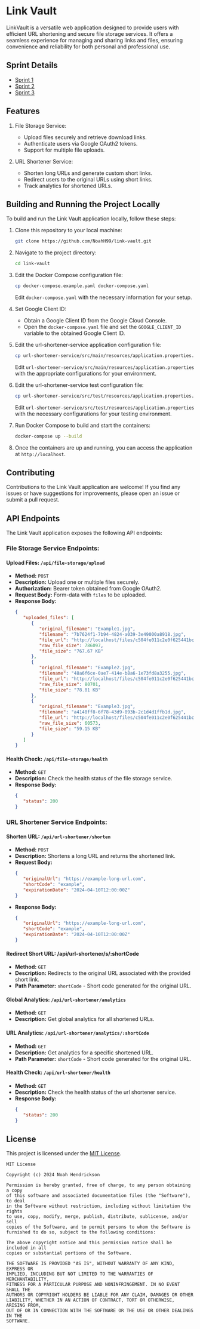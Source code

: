# Link Vault

LinkVault is a versatile web application designed to provide users with efficient URL shortening and secure file storage services. It offers a seamless experience for managing and sharing links and files, ensuring convenience and reliability for both personal and professional use.



## Sprint Details

- [Sprint 1](/sprint-info/SPRINT1.md)
- [Sprint 2](/sprint-info/SPRINT2.md)
- [Sprint 3](/sprint-info/SPRINT3.md)



## Features

1. File Storage Service:
    - Upload files securely and retrieve download links.
    - Authenticate users via Google OAuth2 tokens.
    - Support for multiple file uploads.

2. URL Shortener Service:
    - Shorten long URLs and generate custom short links.
    - Redirect users to the original URLs using short links.
    - Track analytics for shortened URLs.



## Building and Running the Project Locally

To build and run the Link Vault application locally, follow these steps:

1. Clone this repository to your local machine:

   ```bash
   git clone https://github.com/NoahH99/link-vault.git
   ```

2. Navigate to the project directory:

   ```bash
   cd link-vault
   ```

3. Edit the Docker Compose configuration file:

   ```bash
   cp docker-compose.example.yaml docker-compose.yaml
   ```

   Edit `docker-compose.yaml` with the necessary information for your setup.

4. Set Google Client ID:
    - Obtain a Google Client ID from the Google Cloud Console.
    - Open the `docker-compose.yaml` file and set the `GOOGLE_CLIENT_ID` variable to the obtained Google Client ID.

5. Edit the url-shortener-service application configuration file:

   ```bash
   cp url-shortener-service/src/main/resources/application.properties.example url-shortener-service/src/main/resources/application.properties
   ```

   Edit `url-shortener-service/src/main/resources/application.properties` with the appropriate configurations for your environment.

6. Edit the url-shortener-service test configuration file:

   ```bash
   cp url-shortener-service/src/test/resources/application.properties.example url-shortener-service/src/test/resources/application.properties
   ```

   Edit `url-shortener-service/src/test/resources/application.properties` with the necessary configurations for your testing environment.

7. Run Docker Compose to build and start the containers:

   ```bash
   docker-compose up --build
   ```

8. Once the containers are up and running, you can access the application at `http://localhost`.



## Contributing

Contributions to the Link Vault application are welcome! If you find any issues or have suggestions for improvements, please open an issue or submit a pull request.



## API Endpoints

The Link Vault application exposes the following API endpoints:

### File Storage Service Endpoints:

#### Upload Files: `/api/file-storage/upload`

- **Method:** `POST`
- **Description:** Upload one or multiple files securely.
- **Authorization:** Bearer token obtained from Google OAuth2.
- **Request Body:** Form-data with `files` to be uploaded.
- **Response Body:**
   ```json
   {
      "uploaded_files": [
         {
            "original_filename": "Example1.jpg",
            "filename": "7b7624f1-7b94-4824-a039-3e49000a8918.jpg",
            "file_url": "http://localhost/files/c504fe011c2e0f625441bc0b9f1469d67193e5626ab1fc7de7460feac1e8181e/7b7624f1-7b94-4824-a039-3e49000a8918.jpg",
            "raw_file_size": 786097,
            "file_size": "767.67 KB"
         },
         {
            "original_filename": "Example2.jpg",
            "filename": "48a6f6ce-0ae7-414e-b8a6-1e73fd8a3255.jpg",
            "file_url": "http://localhost/files/c504fe011c2e0f625441bc0b9f1469d67193e5626ab1fc7de7460feac1e8181e/48a6f6ce-0ae7-414e-b8a6-1e73fd8a3255.jpg",
            "raw_file_size": 80701,
            "file_size": "78.81 KB"
         },
         {
            "original_filename": "Example3.jpg",
            "filename": "a4148ff8-6f78-43d9-893b-2c1d4d1ffb1d.jpg",
            "file_url": "http://localhost/files/c504fe011c2e0f625441bc0b9f1469d67193e5626ab1fc7de7460feac1e8181e/a4148ff8-6f78-43d9-893b-2c1d4d1ffb1d.jpg",
            "raw_file_size": 60573,
            "file_size": "59.15 KB"
         }
      ]
   }
   ```


#### Health Check: `/api/file-storage/health`

- **Method:** `GET`
- **Description:** Check the health status of the file storage service.
- **Response Body:**
   ```json
   {
      "status": 200
   }
   ```


### URL Shortener Service Endpoints:

#### Shorten URL: `/api/url-shortener/shorten`

- **Method:** `POST`
- **Description:** Shortens a long URL and returns the shortened link.
- **Request Body:**
   ```json
   {
      "originalUrl": "https://example-long-url.com",
      "shortCode": "example",
      "expirationDate": "2024-04-10T12:00:00Z"
   }
   ```
- **Response Body:**
   ```json
   {
      "originalUrl": "https://example-long-url.com",
      "shortCode": "example",
      "expirationDate": "2024-04-10T12:00:00Z"
   }
   ```


#### Redirect Short URL: /api/url-shortener/s/:shortCode

- **Method:** `GET`
- **Description:** Redirects to the original URL associated with the provided short link.
- **Path Parameter:** `shortCode` - Short code generated for the original URL.


#### Global Analytics: `/api/url-shortener/analytics`

- **Method:** `GET`
- **Description:** Get global analytics for all shortened URLs.


#### URL Analytics: `/api/url-shortener/analytics/:shortCode`

- **Method:** `GET`
- **Description:** Get analytics for a specific shortened URL.
- **Path Parameter:** `shortCode` - Short code generated for the original URL.


#### Health Check: `/api/url-shortener/health`

- **Method:** `GET`
- **Description:** Check the health status of the url shortener service.
- **Response Body:**
   ```json
   {
      "status": 200
   }
   ```



## License

This project is licensed under the [MIT License](/LICENSE).

```
MIT License

Copyright (c) 2024 Noah Hendrickson

Permission is hereby granted, free of charge, to any person obtaining a copy
of this software and associated documentation files (the "Software"), to deal
in the Software without restriction, including without limitation the rights
to use, copy, modify, merge, publish, distribute, sublicense, and/or sell
copies of the Software, and to permit persons to whom the Software is
furnished to do so, subject to the following conditions:

The above copyright notice and this permission notice shall be included in all
copies or substantial portions of the Software.

THE SOFTWARE IS PROVIDED "AS IS", WITHOUT WARRANTY OF ANY KIND, EXPRESS OR
IMPLIED, INCLUDING BUT NOT LIMITED TO THE WARRANTIES OF MERCHANTABILITY,
FITNESS FOR A PARTICULAR PURPOSE AND NONINFRINGEMENT. IN NO EVENT SHALL THE
AUTHORS OR COPYRIGHT HOLDERS BE LIABLE FOR ANY CLAIM, DAMAGES OR OTHER
LIABILITY, WHETHER IN AN ACTION OF CONTRACT, TORT OR OTHERWISE, ARISING FROM,
OUT OF OR IN CONNECTION WITH THE SOFTWARE OR THE USE OR OTHER DEALINGS IN THE
SOFTWARE.
```
